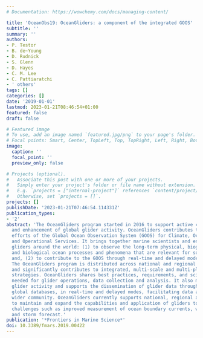 ```yaml
---
# Documentation: https://wowchemy.com/docs/managing-content/

title: 'OceanObs19: OceanGliders: a component of the integrated GOOS'
subtitle: ''
summary: ''
authors:
- P. Testor
- B. de~Young
- D. Rudnick
- S. Glenn
- D. Hayes
- C. M. Lee
- C. Pattiaratchi
- ' others'
tags: []
categories: []
date: '2019-01-01'
lastmod: 2023-01-21T08:46:54+01:00
featured: false
draft: false

# Featured image
# To use, add an image named `featured.jpg/png` to your page's folder.
# Focal points: Smart, Center, TopLeft, Top, TopRight, Left, Right, BottomLeft, Bottom, BottomRight.
image:
  caption: ''
  focal_point: ''
  preview_only: false

# Projects (optional).
#   Associate this post with one or more of your projects.
#   Simply enter your project's folder or file name without extension.
#   E.g. `projects = ["internal-project"]` references `content/project/deep-learning/index.md`.
#   Otherwise, set `projects = []`.
projects: []
publishDate: '2023-01-21T07:46:54.114331Z'
publication_types:
- '2'
abstract: 'The OceanGliders program started in 2016 to support active coordination
  and enhancement of global glider activity. OceanGliders contributes to the international
  efforts of the Global Ocean Observation System (GOOS) for Climate, Ocean Health,
  and Operational Services. It brings together marine scientists and engineers operating
  gliders around the world: (1) to observe the long-term physical, biogeochemical,
  and biological ocean processes and phenomena that are relevant for societal applications;
  and, (2) to contribute to the GOOS through real-time and delayed mode data dissemination.
  The OceanGliders program is distributed across national and regional observing systems
  and significantly contributes to integrated, multi-scale and multi-platform sampling
  strategies. OceanGliders shares best practices, requirements, and scientific knowledge
  needed for glider operations, data collection and analysis. It also monitors global
  glider activity and supports the dissemination of glider data through regional and
  global databases, in real-time and delayed modes, facilitating data access to the
  wider community. OceanGliders currently supports national, regional and global initiatives
  to maintain and expand the capabilities and application of gliders to meet key global
  challenges such as improved measurement of ocean boundary currents, water transformation
  and storm forecast.'
publication: '*Frontiers in Marine Science*'
doi: 10.3389/fmars.2019.00422
---
```

